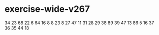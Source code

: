 # exercise-wide-v267
34
23
68
22
6
64
16
8
8
23
8
27
47
11
31
28
29
38
89
39
47
13
86
5
16
37
36
35
44
18

